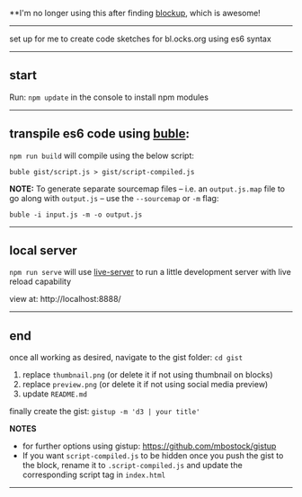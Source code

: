 **I'm no longer using this after finding [blockup](https://github.com/gabrielflorit/blockup), which is awesome!

------------------

set up for me to create code sketches for bl.ocks.org using es6 syntax

------------------

## start

Run: `npm update` in the console to install npm modules

------------------

## transpile es6 code using [buble](https://gitlab.com/Rich-Harris/buble):

`npm run build` will compile using the below script:

```
buble gist/script.js > gist/script-compiled.js
```


**NOTE:** To generate separate sourcemap files – i.e. an `output.js.map` file to go along with `output.js` – use the  `--sourcemap` or `-m` flag:

```
buble -i input.js -m -o output.js
```


------------------

## local server

`npm run serve` will use [live-server](https://github.com/tapio/live-server) to run a little development server with live reload capability

view at: http://localhost:8888/

------------------

## end

once all working as desired, navigate to the gist folder: `cd gist`

1. replace `thumbnail.png` (or delete it if not using thumbnail on blocks)
2. replace `preview.png` (or delete it if not using social media preview)
3. update `README.md`

finally create the gist: `gistup -m 'd3 | your title'`

**NOTES** 
- for further options using gistup: https://github.com/mbostock/gistup
- If you want `script-compiled.js` to be hidden once you push the gist to the block, rename it to `.script-compiled.js` and update the corresponding script tag in `index.html`

------------------
